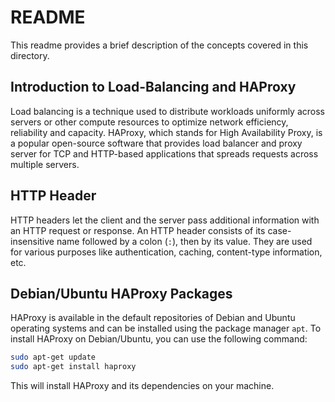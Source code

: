 # README

This readme provides a brief description of the concepts covered in this directory.

## Introduction to Load-Balancing and HAProxy

Load balancing is a technique used to distribute workloads uniformly across servers or other compute resources to optimize network efficiency, reliability and capacity. HAProxy, which stands for High Availability Proxy, is a popular open-source software that provides load balancer and proxy server for TCP and HTTP-based applications that spreads requests across multiple servers.

## HTTP Header

HTTP headers let the client and the server pass additional information with an HTTP request or response. An HTTP header consists of its case-insensitive name followed by a colon (`:`), then by its value. They are used for various purposes like authentication, caching, content-type information, etc.

## Debian/Ubuntu HAProxy Packages

HAProxy is available in the default repositories of Debian and Ubuntu operating systems and can be installed using the package manager `apt`. To install HAProxy on Debian/Ubuntu, you can use the following command:

```bash
sudo apt-get update
sudo apt-get install haproxy
```

This will install HAProxy and its dependencies on your machine.
